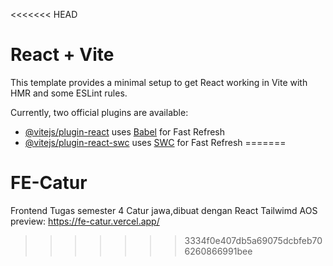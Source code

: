 <<<<<<< HEAD
# React + Vite

This template provides a minimal setup to get React working in Vite with HMR and some ESLint rules.

Currently, two official plugins are available:

- [@vitejs/plugin-react](https://github.com/vitejs/vite-plugin-react/blob/main/packages/plugin-react/README.md) uses [Babel](https://babeljs.io/) for Fast Refresh
- [@vitejs/plugin-react-swc](https://github.com/vitejs/vite-plugin-react-swc) uses [SWC](https://swc.rs/) for Fast Refresh
=======
# FE-Catur
Frontend Tugas semester 4 Catur jawa,dibuat dengan React Tailwimd AOS
preview: https://fe-catur.vercel.app/

>>>>>>> 3334f0e407db5a69075dcbfeb706260866991bee
